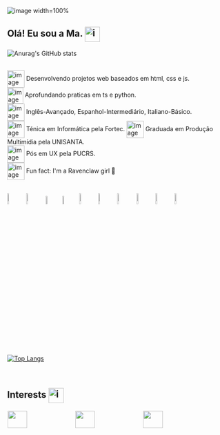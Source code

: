 ![image width=100%](https://github.com/user-attachments/assets/17d9ecda-9060-43ce-a062-752243e747f2)

<h2>
  Olá! Eu sou a Ma. <img align="center" height="35" alt="image" src="https://github.com/user-attachments/assets/9c8109ab-1071-43f9-9ed7-79e94f92b257" />

</h2>

![Anurag's GitHub stats](https://github-readme-stats.vercel.app/api?username=designmariana&show_icons=true&theme=radical) 

<br>
<img align="center" height="40" alt="image" src="https://github.com/user-attachments/assets/924946c0-2964-4644-95f5-000779c86c0e" />
 Desenvolvendo projetos web baseados em html, css e js. 
<br>
<img align="center" height="37" alt="image" src="https://github.com/user-attachments/assets/5579235f-5fb1-455b-bcf4-4f6f57ec1d63" />
 Aprofundando praticas em ts e python.
<br>
<img align="center" height="40" alt="image" src="https://github.com/user-attachments/assets/cab00632-2ed8-4e69-8bb4-05e464ce99ab" />
 Inglês-Avançado, Espanhol-Intermediário, Italiano-Básico.
<br>
<img align="center" height="40" alt="image" src="https://github.com/user-attachments/assets/d3efd8d9-0f3b-4858-a74c-36bc51ef8ff8" />
 Ténica em Informática pela Fortec. 
 <img align="center" height="40" alt="image" src="https://github.com/user-attachments/assets/a9a724aa-a37a-44b6-a41c-411e293a8456" />
Graduada em Produção Multimídia pela UNISANTA. 
<br>
<img align="center" height="40" alt="image" src="https://github.com/user-attachments/assets/903849b3-6e57-4733-bf66-9105dfe95ddc" />
Pós em UX pela PUCRS. 
<br>
<img align="center" height="40" alt="image" src="https://github.com/user-attachments/assets/0cc731f7-a99f-44bf-9ae7-71ebff517cf6" />
 Fun fact: I'm a Ravenclaw girl 🦅
<br>
<br>
<p align="left">
  <img src="https://github.com/get-icon/geticon/raw/master/icons/typescript-icon.svg" width="8%";/>
<img src="https://github.com/get-icon/geticon/raw/master/icons/javascript.svg" width="8%";/>
<img src="https://github.com/get-icon/geticon/raw/master/icons/css-3.svg" width="7%";/>
<img src="https://github.com/get-icon/geticon/raw/master/icons/html-5.svg" width="7%";/>
<img src="https://github.com/get-icon/geticon/raw/master/icons/react.svg" width="8%";/>
<img src="https://github.com/get-icon/geticon/raw/master/icons/vue.svg" width="8%";/>
<img src="https://github.com/get-icon/geticon/raw/master/icons/angular-icon.svg" width="8%";/>
<img src="https://github.com/get-icon/geticon/raw/master/icons/nodejs-icon.svg" width="8%";/>
<img src="https://github.com/get-icon/geticon/raw/master/icons/nextjs-icon.svg" width="8%";/>
<img src="https://github.com/get-icon/geticon/raw/master/icons/aws.svg" width="8%";/>
</p>
<br>
<br>

[![Top Langs](https://github-readme-stats.vercel.app/api/top-langs/?username=designmariana&layout=donut)](https://github.com/anuraghazra/github-readme-stats)

<br>
<h2> Interests <img align="center" height="35" alt="image" src="https://github.com/user-attachments/assets/ae108b7b-9cdc-4ea3-beaf-d9ac537041f4" />

</h2>
<p align="left">
  <img src="https://img.shields.io/badge/ea-%23000000.svg?style=for-the-badge&logo=ea&logoColor=white" hspace="1"; height="40px"; width="30%";/>
<img src="https://img.shields.io/badge/riotgames-D32936.svg?style=for-the-badge&logo=riotgames&logoColor=white" hspace="1"; height="40px"; width="30%";/>
<img src="https://img.shields.io/badge/Spotify-1ED760?style=for-the-badge&logo=spotify&logoColor=white" hspace="1"; height="40px"; width="30%";/>
</p>
